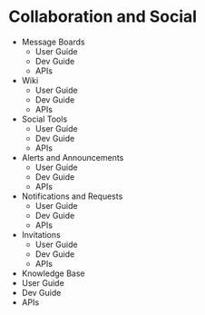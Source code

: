 # Collaboration and Social

* Message Boards
  * User Guide
  * Dev Guide
  * APIs
* Wiki
  * User Guide
  * Dev Guide
  * APIs
* Social Tools
  * User Guide
  * Dev Guide
  * APIs
* Alerts and Announcements
  * User Guide
  * Dev Guide
  * APIs
* Notifications and Requests
  * User Guide
  * Dev Guide
  * APIs
* Invitations
  * User Guide
  * Dev Guide
  * APIs
* Knowledge Base
* User Guide
* Dev Guide
* APIs